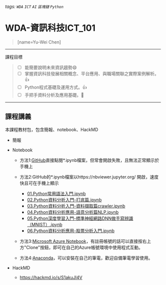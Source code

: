 ###### tags: `WDA` `ICT` `AI` `區塊鏈` `Python`

# WDA-資訊科技ICT_101
>[name=Yu-Wei Chen] 
----

課程目標
> - [ ] 能簡要說明未來資訊趨勢:smile:
> - [ ] 掌握資訊科技發展相關概念、平台應用、與職場關聯之實際案例解析。:+1:
> - [ ] Python程式基礎及運用方式。:+1:
> - [ ] 手把手資料分析及應用基礎。:100:

----
## 課程講義
本課程教材包，包含簡報、notebook、HackMD
- 簡報
- Notebook
  - 方法1:[GitHub](https://github.com/willismax/ICT-Python-101)直接點閱*.ipynb檔案，但常會開啟失敗，且無法正常顯示於手機上
  - 方法2:GitHub的*.ipynb檔案以https://nbviewer.jupyter.org/ 開啟，速度快且可在手機上顯示
    - [01.Python常用語法入門.ipynb](https://nbviewer.jupyter.org/github/willismax/ICT-Python-101/blob/master/01.Python%E5%B8%B8%E7%94%A8%E8%AA%9E%E6%B3%95%E5%85%A5%E9%96%80.ipynb)
    - [02.Python資料分析入門-打底篇.ipynb](https://nbviewer.jupyter.org/github/willismax/ICT-Python-101/blob/master/02.Python%E8%B3%87%E6%96%99%E5%88%86%E6%9E%90%E5%85%A5%E9%96%80-%E6%89%93%E5%BA%95%E7%AF%87.ipynb)
    - [03.Python資料分析入門-資料擷取篇crawler.ipynb](https://nbviewer.jupyter.org/github/willismax/ICT-Python-101/blob/master/03.Python%E8%B3%87%E6%96%99%E5%88%86%E6%9E%90%E5%85%A5%E9%96%80-%E8%B3%87%E6%96%99%E6%93%B7%E5%8F%96%E7%AF%87crawler.ipynb)
    - [04.Python資料分析應用-語意分析篇NLP.ipynb](https://nbviewer.jupyter.org/github/willismax/ICT-Python-101/blob/master/04.Python%E8%B3%87%E6%96%99%E5%88%86%E6%9E%90%E6%87%89%E7%94%A8-%E8%AA%9E%E6%84%8F%E5%88%86%E6%9E%90%E7%AF%87NLP.ipynb)
    - [05.Python深度學習入門-標準神經網路DNN做手寫辨識（MNIST）.ipynb](https://nbviewer.jupyter.org/github/willismax/ICT-Python-101/blob/master/05.Python%E6%B7%B1%E5%BA%A6%E5%AD%B8%E7%BF%92%E5%85%A5%E9%96%80-%E6%A8%99%E6%BA%96%E7%A5%9E%E7%B6%93%E7%B6%B2%E8%B7%AFDNN%E5%81%9A%E6%89%8B%E5%AF%AB%E8%BE%A8%E8%AD%98%EF%BC%88MNIST%EF%BC%89.ipynb)
    - [06.Python資料分析應用-股票分析入門.ipynb](https://nbviewer.jupyter.org/github/willismax/ICT-Python-101/blob/master/06.Python%E8%B3%87%E6%96%99%E5%88%86%E6%9E%90%E6%87%89%E7%94%A8-%E8%82%A1%E7%A5%A8%E5%88%86%E6%9E%90%E5%85%A5%E9%96%80.ipynb)
    
  - 方法3:[Microsoft Azure Notebook](https://notebooks.azure.com/willismax/projects/wda-python101)，有註冊帳號的話可以直接按右上方"Clone"按鈕，即可在自己的Azure帳號環境中使用程式互動。
  - 方法4:[Anaconda](https://www.anaconda.com/)，可以安裝在自己的筆電，歡迎自備筆電學習使用。


- HackMD
  - https://hackmd.io/s/S1akuJl4V
